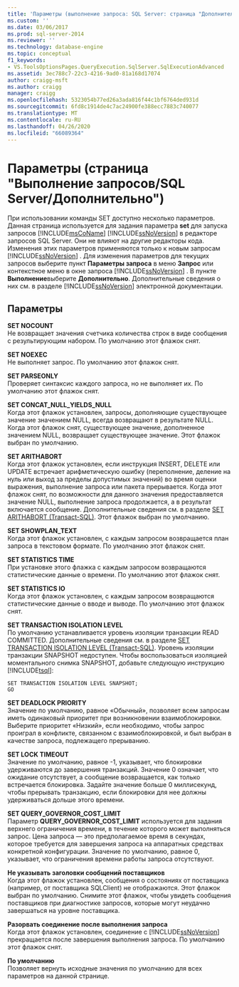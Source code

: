 ```yaml
---
title: 'Параметры (выполнение запроса: SQL Server: страница "Дополнительно") | Документация Майкрософт'
ms.custom: ''
ms.date: 03/06/2017
ms.prod: sql-server-2014
ms.reviewer: ''
ms.technology: database-engine
ms.topic: conceptual
f1_keywords:
- VS.ToolsOptionsPages.QueryExecution.SqlServer.SqlExecutionAdvanced
ms.assetid: 3ec788c7-22c3-4216-9ad0-81a168d17074
author: craigg-msft
ms.author: craigg
manager: craigg
ms.openlocfilehash: 5323054b77ed26a3ada816f44c1bf6764ded931d
ms.sourcegitcommit: 6fd8c1914de4c7ac24900fe388ecc7883c740077
ms.translationtype: MT
ms.contentlocale: ru-RU
ms.lasthandoff: 04/26/2020
ms.locfileid: "66089364"
---
```

# <a name="options-query-executionsql-serveradvanced-page"></a>Параметры (страница "Выполнение запросов/SQL Server/Дополнительно")
  При использовании команды SET доступно несколько параметров. Данная страница используется для задания параметра **set** для запуска запросов [!INCLUDE[msCoName](../includes/msconame-md.md)] [!INCLUDE[ssNoVersion](../includes/ssnoversion-md.md)] в редакторе запросов SQL Server. Они не влияют на другие редакторы кода. Изменения этих параметров применяются только к новым запросам [!INCLUDE[ssNoVersion](../includes/ssnoversion-md.md)] . Для изменения параметров для текущих запросов выберите пункт **Параметры запроса** в меню **Запрос** или контекстное меню в окне запроса [!INCLUDE[ssNoVersion](../includes/ssnoversion-md.md)] . В пункте **Выполнение**выберите **Дополнительно**. Дополнительные сведения о них см. в разделе [!INCLUDE[ssNoVersion](../includes/ssnoversion-md.md)] электронной документации.  
  
## <a name="options"></a>Параметры  
 **SET NOCOUNT**  
 Не возвращает значения счетчика количества строк в виде сообщения с результирующим набором. По умолчанию этот флажок снят.  
  
 **SET NOEXEC**  
 Не выполняет запрос. По умолчанию этот флажок снят.  
  
 **SET PARSEONLY**  
 Проверяет синтаксис каждого запроса, но не выполняет их. По умолчанию этот флажок снят.  
  
 **SET CONCAT_NULL_YIELDS_NULL**  
 Когда этот флажок установлен, запросы, дополняющие существующее значение значением NULL, всегда возвращают в результате NULL. Когда этот флажок снят, существующее значение, дополненное значением NULL, возвращает существующее значение. Этот флажок выбран по умолчанию.  
  
 **SET ARITHABORT**  
 Когда этот флажок установлен, если инструкция INSERT, DELETE или UPDATE встречает арифметическую ошибку (переполнение, деление на нуль или выход за пределы допустимых значений) во время оценки выражения, выполнение запроса или пакета прерывается. Когда этот флажок снят, по возможности для данного значения предоставляется значение NULL, выполнение запроса продолжается, а в результат включается сообщение. Дополнительные сведения см. в разделе [SET ARITHABORT (Transact-SQL)](/sql/t-sql/statements/set-arithabort-transact-sql). Этот флажок выбран по умолчанию.  
  
 **SET SHOWPLAN_TEXT**  
 Когда этот флажок установлен, с каждым запросом возвращается план запроса в текстовом формате. По умолчанию этот флажок снят.  
  
 **SET STATISTICS TIME**  
 При установке этого флажка с каждым запросом возвращаются статистические данные о времени. По умолчанию этот флажок снят.  
  
 **SET STATISTICS IO**  
 Когда этот флажок установлен, с каждым запросом возвращаются статистические данные о вводе и выводе. По умолчанию этот флажок снят.  
  
 **SET TRANSACTION ISOLATION LEVEL**  
 По умолчанию устанавливается уровень изоляции транзакции READ COMMITTED. Дополнительные сведения см. в разделе [SET TRANSACTION ISOLATION LEVEL (Transact-SQL)](/sql/t-sql/statements/set-transaction-isolation-level-transact-sql). Уровень изоляции транзакции SNAPSHOT недоступен. Чтобы воспользоваться изоляцией моментального снимка SNAPSHOT, добавьте следующую инструкцию [!INCLUDE[tsql](../includes/tsql-md.md)]:  
  
```  
SET TRANSACTION ISOLATION LEVEL SNAPSHOT;  
GO  
```  
  
 **SET DEADLOCK PRIORITY**  
 Значение по умолчанию, равное «Обычный», позволяет всем запросам иметь одинаковый приоритет при возникновении взаимоблокировки. Выберите приоритет «Низкий», если необходимо, чтобы запрос проиграл в конфликте, связанном с взаимоблокировкой, и был выбран в качестве запроса, подлежащего прерыванию.  
  
 **SET LOCK TIMEOUT**  
 Значение по умолчанию, равное -1, указывает, что блокировки удерживаются до завершения транзакций. Значение 0 означает, что ожидание отсутствует, а сообщение возвращается, как только встречается блокировка. Задайте значение больше 0 миллисекунд, чтобы прерывать транзакцию, если блокировки для нее должны удерживаться дольше этого времени.  
  
 **SET QUERY_GOVERNOR_COST_LIMIT**  
 Параметр **QUERY_GOVERNOR_COST_LIMIT** используется для задания верхнего ограничения времени, в течение которого может выполняться запрос. Цена запроса — это предполагаемое время в секундах, которое требуется для завершения запроса на аппаратных средствах конкретной конфигурации. Значение по умолчанию, равное 0, указывает, что ограничения времени работы запроса отсутствуют.  
  
 **Не указывать заголовки сообщений поставщиков**  
 Когда этот флажок установлен, сообщения о состояниях от поставщика (например, от поставщика SQLClient) не отображаются. Этот флажок выбран по умолчанию. Снимите этот флажок, чтобы увидеть сообщения поставщиков при диагностике запросов, которые могут неудачно завершаться на уровне поставщика.  
  
 **Разорвать соединение после выполнения запроса**  
 Когда этот флажок установлен, соединение с [!INCLUDE[ssNoVersion](../includes/ssnoversion-md.md)] прекращается после завершения выполнения запроса. По умолчанию этот флажок снят.  
  
 **По умолчанию**  
 Позволяет вернуть исходные значения по умолчанию для всех параметров на данной странице.  
  
  
